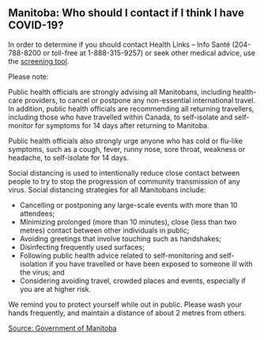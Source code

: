 ## Manitoba: Who should I contact if I think I have COVID-19?

In order to determine if you should contact Health Links – Info Santé (204-788-8200 or toll-free at 1-888-315-9257) or seek other medical advice, use the [screening tool](https://sharedhealthmb.ca/covid19/screening-tool/).

Please note:

Public health officials are strongly advising all Manitobans, including health-care providers, to cancel or postpone any non-essential international travel. In addition, public health officials are recommending all returning travellers, including those who have travelled within Canada, to self-isolate and self-monitor for symptoms for 14 days after returning to Manitoba.

Public health officials also strongly urge anyone who has cold or flu-like symptoms, such as a cough, fever, runny nose, sore throat, weakness or headache, to self-isolate for 14 days.

Social distancing is used to intentionally reduce close contact between people to try to stop the progression of community transmission of any virus. Social distancing strategies for all Manitobans include:

- Cancelling or postponing any large-scale events with more than 10 attendees;
- Minimizing prolonged (more than 10 minutes), close (less than two metres) contact between other individuals in public;
- Avoiding greetings that involve touching such as handshakes;
- Disinfecting frequently used surfaces;
- Following public health advice related to self-monitoring and self-isolation if you have travelled or have been exposed to someone ill with the virus; and
- Considering avoiding travel, crowded places and events, especially if you are at higher risk.

We remind you to protect yourself while out in public. Please wash your hands frequently, and maintain a distance of about 2 metres from others.

[Source: Government of Manitoba](https://www.gov.mb.ca/health/coronavirus/public.html#19)
